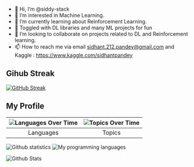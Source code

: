 - 👋 Hi, I’m @siddy-stack
- 👀 I’m interested in Machine Learning.
- 🌱 I’m currently learning about Reinforcement Learning.
- 👀 Toggled with DL libraries and many ML projects for fun
- 💞️ I’m looking to collaborate on projects related to DL and Reinforcement learning.
- 📫 How to reach me via email sidhant.212.pandey@gmail.com and Kaggle : https://www.kaggle.com/sidhantpandey

<!---
siddy-stack/siddy-stack is a ✨ special ✨ repository because its `README.md` (this file) appears on your GitHub profile.
You can click the Preview link to take a look at your changes.
--->
## Gihub Streak

[![GitHub Streak](https://github-readme-streak-stats.herokuapp.com?user=siddy-stack)](https://git.io/streak-stats)

## My Profile

|![Languages Over Time](https://stats.quine.sh/siddy-stack/languages-over-time?theme=dark)|![Topics Over Time](https://stats.quine.sh/siddy-stack/topics-over-time?theme=dark)|
|:-:|:-:|
|Languages|Topics|

![Github statistics](https://github-readme-stats.vercel.app/api?username=siddy-stack&hide=contribs,prs&show_icons=true&theme=algolia)
![My programming languages](https://github-readme-stats-eight-theta.vercel.app/api/top-langs/?username=siddy-stack&layout=compact&langs_count=8&theme=algolia)

![Github Stats](https://visitcount.itsvg.in/api?id=siddy-stack&icon=0&color=0)
